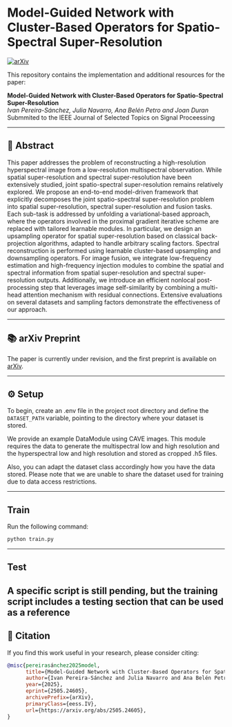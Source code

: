 # Model-Guided Network with Cluster-Based Operators for Spatio-Spectral Super-Resolution

[![arXiv](https://img.shields.io/badge/arXiv-2409.02675-B31B1B.svg)](https://arxiv.org/abs/2505.24605)

This repository contains the implementation and additional resources for the paper:

**Model-Guided Network with Cluster-Based
Operators for Spatio-Spectral Super-Resolution**  
*Ivan Pereira-Sánchez, Julia Navarro, Ana Belén Petro and Joan Duran*  
Submmited to the IEEE Journal of Selected Topics on Signal Proceessing

---

## 📄 Abstract
This paper addresses the problem of reconstructing a high-resolution hyperspectral image from a low-resolution multispectral observation. While spatial super-resolution and spectral super-resolution have been extensively studied, joint spatio-spectral super-resolution remains relatively explored. We propose an end-to-end model-driven framework that explicitly decomposes the joint spatio-spectral super-resolution problem into spatial super-resolution, spectral super-resolution and fusion tasks. Each sub-task is addressed by unfolding a variational-based approach, where the operators involved in the proximal gradient iterative scheme are replaced with tailored learnable modules. In particular, we design an upsampling operator for spatial super-resolution based on classical back-projection algorithms, adapted to handle arbitrary scaling factors. Spectral reconstruction is performed using learnable cluster-based upsampling and downsampling operators. For image fusion, we integrate low-frequency estimation and high-frequency injection modules to combine the spatial and spectral information from spatial super-resolution and spectral super-resolution outputs. Additionally, we introduce an efficient nonlocal post-processing step that leverages image self-similarity by combining a multi-head attention mechanism with residual connections. Extensive evaluations on several datasets and sampling factors demonstrate the effectiveness of our approach.

---

## 📚 arXiv Preprint

The paper is currently under revision, and the first preprint is available on [arXiv](https://arxiv.org/abs/2505.24605).


---

## ⚙️ Setup

To begin, create an .env file in the project root directory and define the `DATASET_PATH` variable, pointing to the directory where your dataset is stored.

We provide an example DataModule using CAVE images. This module requires the data to generate the multispectral low and high resolution and the hyperspectral low and high resolution and stored as cropped .h5 files.

Also, you can adapt the dataset class accordingly how you have the data stored. Please note that we are unable to share the dataset used for training due to data access restrictions.

---
## Train

Run the following command:
   ```bash
   python train.py 
   ```
---
## Test

A specific script is still pending, but the training script includes a testing section that can be used as a reference
---
## 📌 Citation

If you find this work useful in your research, please consider citing:

```bibtex
@misc{pereirasánchez2025model,
      title={Model-Guided Network with Cluster-Based Operators for Spatio-Spectral Super-Resolution}, 
      author={Ivan Pereira-Sánchez and Julia Navarro and Ana Belén Petro and Joan Duran},
      year={2025},
      eprint={2505.24605},
      archivePrefix={arXiv},
      primaryClass={eess.IV},
      url={https://arxiv.org/abs/2505.24605}, 
}
```